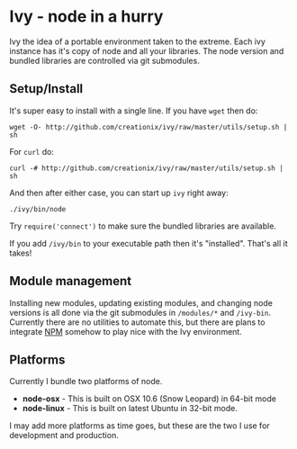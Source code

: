 # Ivy - node in a hurry

Ivy the idea of a portable environment taken to the extreme. Each ivy instance has it's copy of node and all your libraries.  The node version and bundled libraries are controlled via git submodules.

## Setup/Install

It's super easy to install with a single line.  If you have `wget` then do:

    wget -O- http://github.com/creationix/ivy/raw/master/utils/setup.sh | sh

For `curl` do:

    curl -# http://github.com/creationix/ivy/raw/master/utils/setup.sh | sh

And then after either case, you can start up `ivy` right away:

    ./ivy/bin/node

Try `require('connect')` to make sure the bundled libraries are available.

If you add `/ivy/bin` to your executable path then it's "installed". That's all it takes!

## Module management

Installing new modules, updating existing modules, and changing node versions is all done via the git submodules in `/modules/*` and `/ivy-bin`.  Currently there are no utilities to automate this, but there are plans to integrate [NPM][] somehow to play nice with the Ivy environment.

## Platforms

Currently I bundle two platforms of node.

 - **node-osx** - This is built on OSX 10.6 (Snow Leopard) in 64-bit mode
 - **node-linux** - This is built on latest Ubuntu in 32-bit mode.

I may add more platforms as time goes, but these are the two I use for development and production.

[NPM]: http://github.com/isaacs/npm